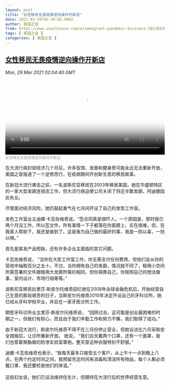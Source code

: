 ```yaml
---
layout: post
title: "女性移民无畏疫情逆向操作开新店"
date: 2021-03-29T02:39:02.000Z
author: 美国之音
from: https://www.voachinese.com/a/immigrant-pandemic-business-20210328/5832037.html
tags: [ 美国之音 ]
categories: [ 美国之音 ]
---
```

<!--1616985542000-->
[女性移民无畏疫情逆向操作开新店](https://www.voachinese.com/a/immigrant-pandemic-business-20210328/5832037.html)
------

<div>
<div><i>Mon, 29 Mar 2021 02:04:40 GMT</i></div><video poster="https://images.weserv.nl?url=gdb.voanews.com/32a41445-9f48-4c5b-9d94-31bbeb63d78b_tv_r1_s_w900.jpg" src="https://av.voanews.com/Videoroot/Pangeavideo/2021/03/3/32/32a41445-9f48-4c5b-9d94-31bbeb63d78b_240p.mp4" style="width:100%" controls></video><div><small style="color: #999;">女性移民无畏疫情逆向操作开新店</small></div><p>在大流行病封锁经济几个月后，许多饭馆、发廊和健身房可能永远无法重新开放，美国之音报道了一个逆势而行，在疫病期间开创新生意的移民故事。</p><p>在新冠大流行袭击之前，一名波斯尼亚移民在2003年移居美国，她在华盛顿特区的一家大型发廊连锁店工作，但大流行病迫使公司关闭了将近半数发廊，阿迪娜因此失业。</p><p>尽管面对经济风险，她仍鼓起勇气在七月间开设了自己的发型工作室。</p><p>发色工作室业主迪娜·卡瓦佐维奇说，“签合同真是很吓人，一个原因是，那时我已两个月没工作，所以签文件，所有事情一下子都落在你肩膀上，实在很难，但，在我家人帮助下，我还是做到了。这是我为自己做的最好的事，我是一则以喜，一则以惧。”</p><p>首先是美发产品短缺，还有许多企业主面临的其它问题。</p><p>卡瓦佐维奇说， “当你在大型工作室工作，你无需支付任何费用，但他们会从你的营收中抽取百分之五十。不过，当你拥有自己的发廊，情况就不同了，租用小空间所需签署的文件跟租用大发廊所需的相同，但你得靠自己，你按照自己的想法做事，室内设计、市场行销等等。”</p><p>波斯尼亚移民拉里莎·斯皮尔托维奇回忆她在2008年全球金融危机后，开始经营自己生意的那段艰苦的日子，当斯皮尔托维奇2010年决定开设自己的牙科诊所，她已经从牙科学校毕业，并且在一家牙医诊所工作。</p><p>期思牙科诊所业主里莎·斯皮尔托维奇说， “回顾过去，这可能是创业最困难的时期之一，但我们有耐心，而且由于我们辛勤工作和努力不懈，我们取得了成功。”</p><p>由于新冠大流行，斯皮尔托维奇不得不在三月份停止营业，但她设法在六月采取安全措施后，让诊所重新开放。 她说， “我们白天戴两个口罩，还有一个面罩，我们也穿着聚酯做的防渗实验室罩袍，整天穿这种衣服特别不舒服。”</p><p>迪娜·卡瓦佐维奇也表示，“我每天最多只接受五个客户，从上午十一点到晚上八点，在两个约定时间之间，我预留充足时间来消毒和清洁所有物品，每个人都必须戴口罩，我还要检查他们的体温。”<br /> <br />这些妇女说，她们已设法维持住生计，但期待在大流行后的世界经营生意。</p><p> </p><p> </p>
</div>
